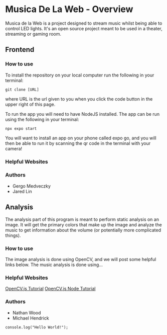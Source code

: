 # Musica De La Web - Overview 

Musica de la Web is a project designed to stream music whilst being able to control LED 
lights. It's an open source project meant to be used in a theater, streaming or gaming room.

## Frontend

### How to use
To install the repository on your local computer run the following in your terminal:

`git clone [URL]`

where URL is the url given to you when you click the code button in the upper
right of this page.

To run the app you will need to have NodeJS installed.
The app can be run using the following in your terminal:

`npx expo start` 

You will want to install an app on your phone called expo go, and you will then
be able to run it by scanning the qr code in the terminal with your camera!

### Helpful Websites

### Authors
- Gergo Medveczky
- Jared Lin

## Analysis
The analysis part of this program is meant to perform static analysis on an image. 
It will get the primary colors that make up the image and analyze the music to get 
information about the volume (or potentially more complicated things).

### How to use
The image analysis is done using OpenCV, and we will post some helpful links below.
The music analysis is done using... 

### Helpful Websites
[OpenCV.js Tutorial](https://docs.opencv.org/4.x/d5/d10/tutorial_js_root.html)
[OpenCV.js Node Tutorial](https://docs.opencv.org/4.x/dc/de6/tutorial_js_nodejs.html)

### Authors
- Nathan Wood
- Michael Hendrick

`console.log("Hello World!");`
